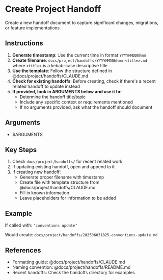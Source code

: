 # Create Project Handoff

Create a new handoff document to capture significant changes, migrations, or
feature implementations.

## Instructions

1. **Generate timestamp**: Use the current time in format `YYYYMMDDhhmm`
2. **Create filename**: `docs/project/handoffs/YYYYMMDDhhmm-<title>.md` where
   `<title>` is a kebab-case descriptive title
3. **Use the template**: Follow the structure defined in
   @docs/project/handoffs/CLAUDE.md
4. **Check for existing handoffs**: Before creating, check if there's a recent
   related handoff to update instead
5. **If provided, look in ARGUMENTS below and use it to:**
   - Determine the handoff title/topic
   - Include any specific context or requirements mentioned
   - If no arguments provided, ask what the handoff should document

## Arguments

- $ARGUMENTS

## Key Steps

1. Check `docs/project/handoffs/` for recent related work
2. If updating existing handoff, open and append to it
3. If creating new handoff:
   - Generate proper filename with timestamp
   - Create file with template structure from @docs/project/handoffs/CLAUDE.md
   - Fill in known information
   - Leave placeholders for information to be added

## Example

If called with: `"conventions update"`

Would create: `docs/project/handoffs/202506031825-conventions-update.md`

## References

- Formatting guide: @docs/project/handoffs/CLAUDE.md
- Naming convention: @docs/project/handoffs/README.md
- Recent handoffs: Check the handoffs directory for examples

